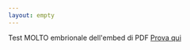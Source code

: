 ```yaml
---
layout: empty
---
```

Test MOLTO embrionale dell'embed di PDF
<a href="https://studentidisinistra.it/iniziative/sopravvivenzadalbasso/controguide/scienze19">Prova qui</a>
